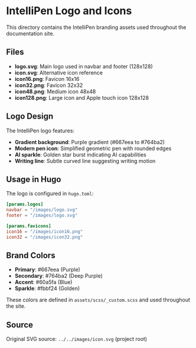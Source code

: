 # IntelliPen Logo and Icons

This directory contains the IntelliPen branding assets used throughout the documentation site.

## Files

- **logo.svg**: Main logo used in navbar and footer (128x128)
- **icon.svg**: Alternative icon reference
- **icon16.png**: Favicon 16x16
- **icon32.png**: Favicon 32x32
- **icon48.png**: Medium icon 48x48
- **icon128.png**: Large icon and Apple touch icon 128x128

## Logo Design

The IntelliPen logo features:
- **Gradient background**: Purple gradient (#667eea to #764ba2)
- **Modern pen icon**: Simplified geometric pen with rounded edges
- **AI sparkle**: Golden star burst indicating AI capabilities
- **Writing line**: Subtle curved line suggesting writing motion

## Usage in Hugo

The logo is configured in `hugo.toml`:

```toml
[params.logos]
navbar = "/images/logo.svg"
footer = "/images/logo.svg"

[params.favicons]
icon16 = "/images/icon16.png"
icon32 = "/images/icon32.png"
```

## Brand Colors

- **Primary**: #667eea (Purple)
- **Secondary**: #764ba2 (Deep Purple)
- **Accent**: #60a5fa (Blue)
- **Sparkle**: #fbbf24 (Golden)

These colors are defined in `assets/scss/_custom.scss` and used throughout the site.

## Source

Original SVG source: `../../images/icon.svg` (project root)
